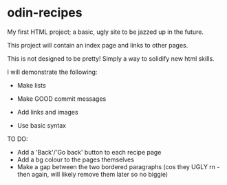 # odin-recipes
My first HTML project; a basic, ugly site to be jazzed up in the future.

This project will contain an index page and links to other pages.

This is not designed to be pretty! Simply a way to solidify new html skills.

I will demonstrate the following:

- Make lists

- Make GOOD commit messages

- Add links and images

- Use basic syntax

TO DO:

- Add a 'Back'/'Go back' button to each recipe page
- Add a bg colour to the pages themselves
- Make a gap between the two bordered paragraphs (cos they UGLY rn - then again, will likely remove them later so no biggie)